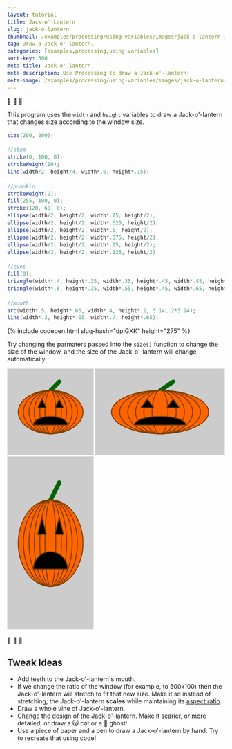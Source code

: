 ```yaml
---
layout: tutorial
title: Jack-o'-Lantern
slug: jack-o-lantern
thumbnail: /examples/processing/using-variables/images/jack-o-lantern-1.png
tag: Draw a Jack-o'-lantern.
categories: [examples,processing,using-variables]
sort-key: 300
meta-title: Jack-o'-lantern
meta-description: Use Processing to draw a Jack-o'-lantern!
meta-image: /examples/processing/using-variables/images/jack-o-lantern-2.png
---
```


:jack_o_lantern: 🎃 :jack_o_lantern:

This program uses the `width` and `height` variables to draw a Jack-o'-lantern that changes size according to the window size.

```java
size(200, 200);

//stem
stroke(0, 100, 0);
strokeWeight(10);
line(width/2, height/4, width*.6, height*.15);

//pumpkin
strokeWeight(2);
fill(255, 100, 0);
stroke(120, 60, 0);
ellipse(width/2, height/2, width*.75, height/2);
ellipse(width/2, height/2, width*.625, height/2);
ellipse(width/2, height/2, width*.5, height/2);
ellipse(width/2, height/2, width*.375, height/2);
ellipse(width/2, height/2, width*.25, height/2);
ellipse(width/2, height/2, width*.125, height/2);

//eyes
fill(0);
triangle(width*.4, height*.35, width*.35, height*.45, width*.45, height*.45);
triangle(width*.6, height*.35, width*.55, height*.45, width*.65, height*.45);

//mouth
arc(width*.5, height*.65, width*.4, height*.2, 3.14, 2*3.14);
line(width*.3, height*.65, width*.7, height*.65);

```

{% include codepen.html slug-hash="dpjGXK" height="275" %}

Try changing the parmaters passed into the `size()` function to change the size of the window, and the size of the Jack-o'-lantern will change automatically.

![🎃](/examples/processing/using-variables/images/jack-o-lantern-2.png) ![🎃](/examples/processing/using-variables/images/jack-o-lantern-3.png) ![🎃](/examples/processing/using-variables/images/jack-o-lantern-4.png)

🎃 :jack_o_lantern: 🎃

## Tweak Ideas

- Add teeth to the Jack-o'-lantern's mouth.
- If we change the ratio of the window (for example, to 500x100) then the Jack-o'-lantern will stretch to fit that new size. Make it so instead of stretching, the Jack-o'-lantern **scales** while maintaining its [aspect ratio](https://en.wikipedia.org/wiki/Aspect_ratio_(image)). 
- Draw a whole vine of Jack-o'-lantern.
- Change the design of the Jack-o'-lantern. Make it scarier, or more detailed, or draw a :cat: cat or a :ghost: ghost!
- Use a piece of paper and a pen to draw a Jack-o'-lantern by hand. Try to recreate that using code!
